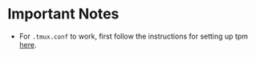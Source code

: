 # Important Notes
* For `.tmux.conf` to work, first follow the instructions for setting up tpm [here](https://github.com/tmux-plugins/tpm).
